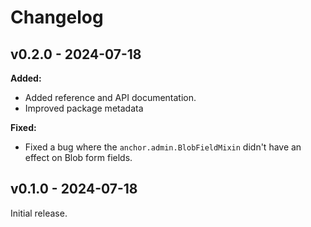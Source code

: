 # Changelog

## v0.2.0 - 2024-07-18

**Added:**

- Added reference and API documentation.
- Improved package metadata

**Fixed:**

- Fixed a bug where the `anchor.admin.BlobFieldMixin` didn't have an effect on
  Blob form fields.

## v0.1.0 - 2024-07-18

Initial release.
